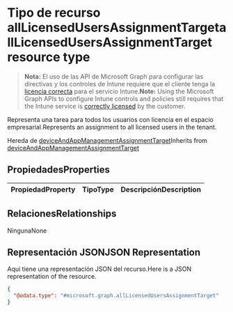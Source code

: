 # <a name="alllicensedusersassignmenttarget-resource-type"></a><span data-ttu-id="fcf3d-101">Tipo de recurso allLicensedUsersAssignmentTarget</span><span class="sxs-lookup"><span data-stu-id="fcf3d-101">allLicensedUsersAssignmentTarget resource type</span></span>

> <span data-ttu-id="fcf3d-102">**Nota:** El uso de las API de Microsoft Graph para configurar las directivas y los controles de Intune requiere que el cliente tenga la [licencia correcta](https://go.microsoft.com/fwlink/?linkid=839381) para el servicio Intune.</span><span class="sxs-lookup"><span data-stu-id="fcf3d-102">**Note:** Using the Microsoft Graph APIs to configure Intune controls and policies still requires that the Intune service is [correctly licensed](https://go.microsoft.com/fwlink/?linkid=839381) by the customer.</span></span>

<span data-ttu-id="fcf3d-103">Representa una tarea para todos los usuarios con licencia en el espacio empresarial.</span><span class="sxs-lookup"><span data-stu-id="fcf3d-103">Represents an assignment to all licensed users in the tenant.</span></span>

<span data-ttu-id="fcf3d-104">Hereda de [deviceAndAppManagementAssignmentTarget](../resources/intune_onboarding_deviceandappmanagementassignmenttarget.md)</span><span class="sxs-lookup"><span data-stu-id="fcf3d-104">Inherits from [deviceAndAppManagementAssignmentTarget](../resources/intune_onboarding_deviceandappmanagementassignmenttarget.md)</span></span>

## <a name="properties"></a><span data-ttu-id="fcf3d-105">Propiedades</span><span class="sxs-lookup"><span data-stu-id="fcf3d-105">Properties</span></span>
|<span data-ttu-id="fcf3d-106">Propiedad</span><span class="sxs-lookup"><span data-stu-id="fcf3d-106">Property</span></span>|<span data-ttu-id="fcf3d-107">Tipo</span><span class="sxs-lookup"><span data-stu-id="fcf3d-107">Type</span></span>|<span data-ttu-id="fcf3d-108">Descripción</span><span class="sxs-lookup"><span data-stu-id="fcf3d-108">Description</span></span>|
|:---|:---|:---|

## <a name="relationships"></a><span data-ttu-id="fcf3d-109">Relaciones</span><span class="sxs-lookup"><span data-stu-id="fcf3d-109">Relationships</span></span>
<span data-ttu-id="fcf3d-110">Ninguna</span><span class="sxs-lookup"><span data-stu-id="fcf3d-110">None</span></span>
## <a name="json-representation"></a><span data-ttu-id="fcf3d-111">Representación JSON</span><span class="sxs-lookup"><span data-stu-id="fcf3d-111">JSON Representation</span></span>
<span data-ttu-id="fcf3d-112">Aquí tiene una representación JSON del recurso.</span><span class="sxs-lookup"><span data-stu-id="fcf3d-112">Here is a JSON representation of the resource.</span></span>
<!-- {
  "blockType": "resource",
  "keyProperty": "id",
  "@odata.type": "microsoft.graph.allLicensedUsersAssignmentTarget"
}
-->
``` json
{
  "@odata.type": "#microsoft.graph.allLicensedUsersAssignmentTarget"
}
```



